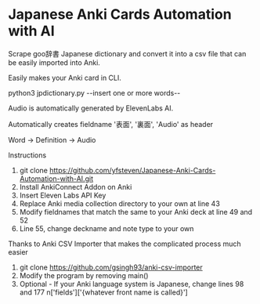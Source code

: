 # Japanese Anki Cards Automation with AI

Scrape goo辞書 Japanese dictionary and convert it into a csv file that can be easily imported into Anki.

Easily makes your Anki card in CLI.

python3 jpdictionary.py --insert one or more words--

Audio is automatically generated by ElevenLabs AI.

Automatically creates fieldname '表面', '裏面', 'Audio' as header

Word -> Definition -> Audio

Instructions
1) git clone https://github.com/yfsteven/Japanese-Anki-Cards-Automation-with-AI.git
2) Install AnkiConnect Addon on Anki
3) Insert Eleven Labs API Key
4) Replace Anki media collection directory to your own at line 43
5) Modify fieldnames that match the same to your Anki deck at line 49 and 52
6) Line 55, change deckname and note type to your own
   

Thanks to Anki CSV Importer that makes the complicated process much easier

1) git clone https://github.com/gsingh93/anki-csv-importer
2) Modify the program by removing main()
3) Optional - If your Anki language system is Japanese, change lines 98 and 177 n['fields']['{whatever front name is called}']
